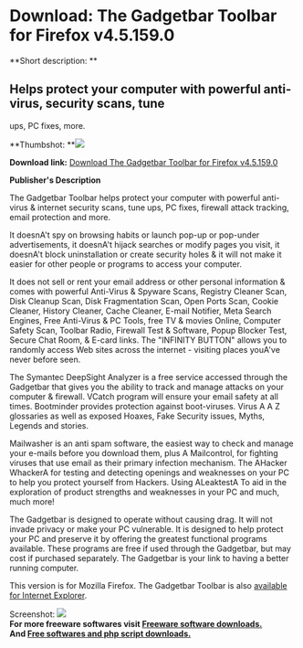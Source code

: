 # Download: The Gadgetbar Toolbar for Firefox v4.5.159.0

**Short description: **

## Helps protect your computer with powerful anti-virus, security scans, tune
ups, PC fixes, more.

  
**Thumbshot: **![](http://www.freewarefiles.com/screenshot/gadgetbar_md.gif)   
  
**Download link:** [Download The Gadgetbar Toolbar for Firefox v4.5.159.0](http://freesoftwares.boysofts.com/The-Gadgetbar-Toolbar-For-Firefox-V_program_25296.html)  
  

**Publisher's Description**  
  

The Gadgetbar Toolbar helps protect your computer with powerful anti-virus &
internet security scans, tune ups, PC fixes, firewall attack tracking, email
protection and more.

It doesnA't spy on browsing habits or launch pop-up or pop-under
advertisements, it doesnA't hijack searches or modify pages you visit, it
doesnA't block uninstallation or create security holes & it will not make it
easier for other people or programs to access your computer.

It does not sell or rent your email address or other personal information &
comes with powerful Anti-Virus & Spyware Scans, Registry Cleaner Scan, Disk
Cleanup Scan, Disk Fragmentation Scan, Open Ports Scan, Cookie Cleaner,
History Cleaner, Cache Cleaner, E-mail Notifier, Meta Search Engines, Free
Anti-Virus & PC Tools, free TV & movies Online, Computer Safety Scan, Toolbar
Radio, Firewall Test & Software, Popup Blocker Test, Secure Chat Room, &
E-card links. The "INFINITY BUTTON" allows you to randomly access Web sites
across the internet - visiting places youA've never before seen.

The Symantec DeepSight Analyzer is a free service accessed through the
Gadgetbar that gives you the ability to track and manage attacks on your
computer & firewall. VCatch program will ensure your email safety at all
times. Bootminder provides protection against boot-viruses. Virus A A Z
glossaries as well as exposed Hoaxes, Fake Security issues, Myths, Legends and
stories.

Mailwasher is an anti spam software, the easiest way to check and manage your
e-mails before you download them, plus A Mailcontrol, for fighting viruses
that use email as their primary infection mechanism. The AHacker WhackerA for
testing and detecting openings and weaknesses on your PC to help you protect
yourself from Hackers. Using ALeaktestA To aid in the exploration of product
strengths and weaknesses in your PC and much, much more!

The Gadgetbar is designed to operate without causing drag. It will not invade
privacy or make your PC vulnerable. It is designed to help protect your PC and
preserve it by offering the greatest functional programs available. These
programs are free if used through the Gadgetbar, but may cost if purchased
separately. The Gadgetbar is your link to having a better running computer.

This version is for Mozilla Firefox. The Gadgetbar Toolbar is also [available
for Internet Explorer](http://www.freewarefiles.com/program_5_51_25295.html).

  
  
Screenshot: ![](http://www.freewarefiles.com/screenshot/gadgetbar.gif)  
**For more freeware softwares visit [Freeware software downloads.](http://freesoftwares.boysofts.com/)**   
**And [Free softwares and php script downloads.](http://www.boysofts.com/)**

